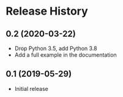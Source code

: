 
Release History
===============

0.2 (2020-03-22)
----------------

- Drop Python 3.5, add Python 3.8
- Add a full example in the documentation

0.1 (2019-05-29)
----------------

- Initial release

